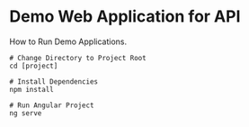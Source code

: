 # Demo Web Application for API

How to Run Demo Applications.

```
# Change Directory to Project Root
cd [project]

# Install Dependencies
npm install

# Run Angular Project
ng serve
```